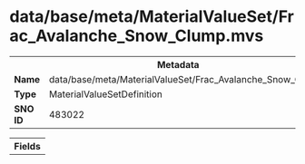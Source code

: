 <h1>data/base/meta/MaterialValueSet/Frac_Avalanche_Snow_Clump.mvs</h1><table><tr><th colspan="100%">Metadata</th></tr><tr><td><b>Name</b></td><td>data/base/meta/MaterialValueSet/Frac_Avalanche_Snow_Clump.mvs</td></tr><tr><td><b>Type</b></td><td>MaterialValueSetDefinition</td></tr><tr><td><b>SNO ID</b></td><td>483022</td></tr></table>

<table><tr><th colspan="100%">Fields</th></tr></table>

